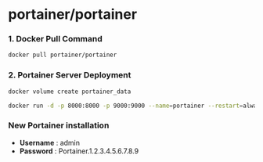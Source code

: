 # portainer/portainer

### 1. Docker Pull Command
``` sh
docker pull portainer/portainer
```
### 2. Portainer Server Deployment
``` sh
docker volume create portainer_data
```
```sh
docker run -d -p 8000:8000 -p 9000:9000 --name=portainer --restart=always -v /var/run/docker.sock:/var/run/docker.sock -v portainer_data:/data portainer/portainer-ce
```

### New Portainer installation

- **Username** : admin
- **Password** : Portainer.1.2.3.4.5.6.7.8.9


